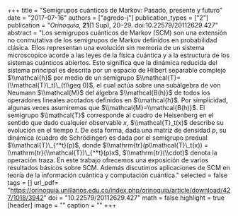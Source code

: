 +++
title = "Semigrupos cuánticos de Markov: Pasado, presente y futuro"
date = "2017-07-16"
authors = ["agredo-j"]
publication_types = ["2"]
publication = "*Orinoquia*, **21**(1 Sup), 20–29. doi:10.22579/20112629.427"
abstract = "Los semigrupos cuánticos de Markov (SCM) son una extensión no conmutativa de los semigrupos de Markov definidos en probabilidad clásica. Ellos representan una evolución sin memoria de un sistema microscopico acorde a las leyes de la física cuántica y a la estructura de los sistemas cuánticos abiertos. Esto significa que la dinámica reducida del sistema principal es descrita por un espacio de Hilbert separable complejo $\\mathcal{h}$ por medio de un semigrupo $\\mathcal{T}=(\\mathcal{T}\_t)\_{t\\geq 0}$, el cual actúa sobre una subálgebra de von Neumann $\\mathcal{M}$ del álgebra $\\mathcal{B(h)}$ de todos los operadores lineales acotados definidos en $\\mathcal{h}$. Por simplicidad, algunas veces asumiremos que $\\mathcal{M}=\\mathcal{B(h)}$. El semigrupo $\\mathcal{T}$ corresponde al cuadro de Heisenberg en el sentido que dado cualquier observable $x$, $\\mathcal{T}_t(x)$ describe su evolución en el tiempo $t$. De esta forma, dada una matriz de densidad $p$, su dinámica (cuadro de Schrödinger) es dada por el semigrupo predual $\\mathcal{T}\_{^*t}(p)$, donde $\\mathrm{tr}(p\\mathcal{T}\_t(x)) = \\mathrm{tr}(\\mathcal{T})\_{^*t}(p)x$, $\\mathrm{tr}(\\cdot)$ denota la operación traza. En este trabajo ofrecemos una exposición de varios resultados básicos sobre SCM. Además discutimos aplicaciones de SCM en teoría de la información cuántica y computación cuántica."
selected = false
tags = []
url_pdf= "https://orinoquia.unillanos.edu.co/index.php/orinoquia/article/download/427/1018/3942"
doi = "10.22579/20112629.427"
math = false
highlight = true
[header]
image = ""
caption = ""
+++
